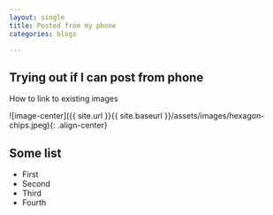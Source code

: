 ```yaml
---
layout: single
title: Posted from my phone 
categories: blogs

---
```



Trying out if I can post from phone
------
How to link to existing images

![image-center]({{ site.url }}{{ site.baseurl }}/assets/images/hexagon-chips.jpeg){: .align-center}

Some list
----
- First
- Second
- Third
- Fourth
